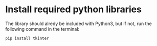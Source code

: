 # Install required python libraries
The library should alredy be included with Python3, but if not, run the following command in the terminal:
```
pip install tkinter
```